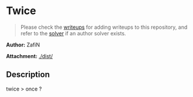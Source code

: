 # Twice

> Please check the [writeups](./writeups/) for adding writeups to this repository, and refer to the [solver](./solver/) if an author solver exists.

**Author:** ZafiN

**Attachment:** [./dist/](./dist/)


## Description
twice > once ?